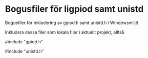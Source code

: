 # Bogusfiler för ligpiod samt unistd
Bogusfiler för inkludering av gpiod.h samt unistd.h i Windowsmiljö.

Inkludera dessa filer som lokala filer i aktuellt projekt, alltså

#include "gpiod.h"

#include "unistd.h"
